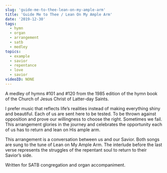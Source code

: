 ```yaml
---
slug: 'guide-me-to-thee-lean-on-my-ample-arm'
title: 'Guide Me to Thee / Lean On My Ample Arm'
date: '2019-12-30'
tags:
  - hymn
  - organ
  - arrangement
  - satb
  - medley
topics:
  - example
  - savior
  - repentance
  - love
  - savior
videoID: NONE
---
```


A medley of hymns #101 and #120 from the 1985 edition of the hymn book of the Church of Jesus Christ of Latter-day Saints.

I prefer music that reflects life’s realities instead of making everything shiny and beautiful. Each of us are sent here to be tested. To be thrown against opposition and prove our willingness to choose the right. Sometimes we fail. This arrangement glories in the journey and celebrates the opportunity each of us has to return and lean on His ample arm.

This arrangement is a conversation between us and our Savior. Both songs are sung to the tune of Lean on My Ample Arm. The interlude before the last verse represents the struggles of the repentant soul to return to their Savior’s side.

Written for SATB congregation and organ accompaniment.
